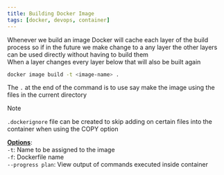 ```yaml
---
title: Building Docker Image
tags: [docker, devops, container]
---
```


Whenever we build an image Docker will cache each layer of the build process so if in the future we make change to a any layer the other layers can be used directly without having to build them  
When a layer changes every layer below that will also be built again

````bash
docker image build -t <image-name> . 
````

The `.` at the end of the command is to use say make the image using the files in the current directory

 > [!note]
 > `.dockerignore` file can be created to skip adding on certain files into the container when using the COPY option

**<u>Options</u>**:  
`-t`: Name to be assigned to the image  
`-f`: Dockerfile name  
`--progress plan`: View output of commands executed inside container